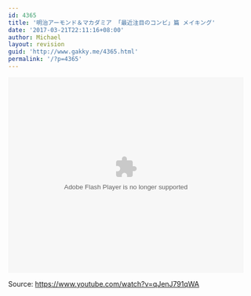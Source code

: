 ```yaml
---
id: 4365
title: '明治アーモンド＆マカダミア 「最近注目のコンビ」篇 メイキング'
date: '2017-03-21T22:11:16+08:00'
author: Michael
layout: revision
guid: 'http://www.gakky.me/4365.html'
permalink: '/?p=4365'
---
```


<embed height="400" src="http://www.tudou.com/v/FGbqcwI0Wi4/&bid=05&rpid=51229674&resourceId=51229674_05_05_99/v.swf" type="application/x-shockwave-flash" width="480"></embed>

Source: <https://www.youtube.com/watch?v=qJenJ791qWA>